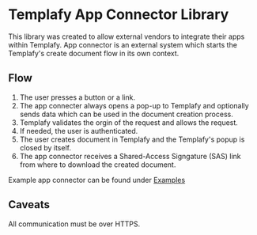# Templafy App Connector Library
This library was created to allow external vendors to integrate their apps within Templafy.
App connector is an external system which starts the Templafy's create document flow in its own context.

## Flow
1. The user presses a button or a link.
2. The app connecter always opens a pop-up to Templafy and optionally sends data which can be used in the document creation process.
3. Templafy validates the orgin of the request and allows the request.
4. If needed, the user is authenticated.
5. The user creates document in Templafy and the Templafy's popup is closed by itself.
6. The app connector receives a Shared-Access Signgature (SAS) link from where to download the created document.

Example app connector can be found under [Examples](./examples)

## Caveats
All communication must be over HTTPS.
